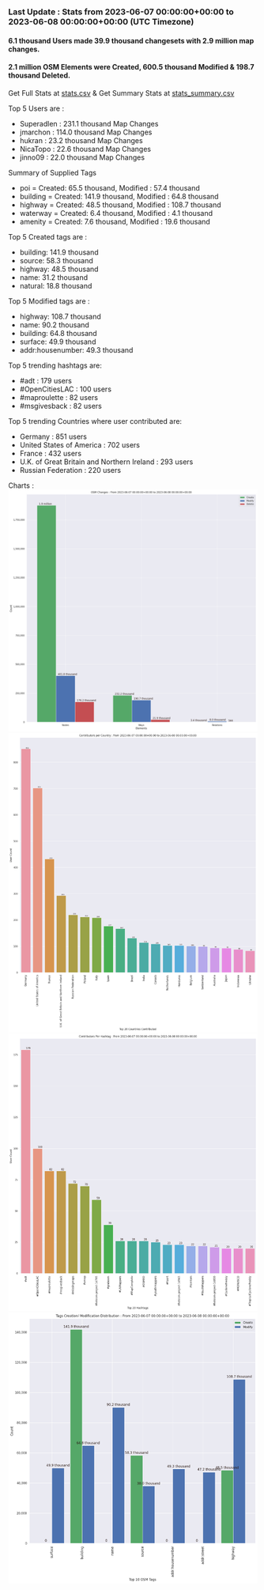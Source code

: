 ### Last Update : Stats from 2023-06-07 00:00:00+00:00 to 2023-06-08 00:00:00+00:00 (UTC Timezone)

#### 6.1 thousand Users made 39.9 thousand changesets with 2.9 million map changes.
#### 2.1 million OSM Elements were Created, 600.5 thousand Modified & 198.7 thousand Deleted.
Get Full Stats at [stats.csv](/stats/Global/Daily/stats.csv)
 & Get Summary Stats at [stats_summary.csv](/stats/Global/Daily/stats_summary.csv)

Top 5 Users are : 
- Superadlen : 231.1 thousand Map Changes
- jmarchon : 114.0 thousand Map Changes
- hukran : 23.2 thousand Map Changes
- NicaTopo : 22.6 thousand Map Changes
- jinno09 : 22.0 thousand Map Changes

Summary of Supplied Tags
- poi = Created: 65.5 thousand, Modified : 57.4 thousand
- building = Created: 141.9 thousand, Modified : 64.8 thousand
- highway = Created: 48.5 thousand, Modified : 108.7 thousand
- waterway = Created: 6.4 thousand, Modified : 4.1 thousand
- amenity = Created: 7.6 thousand, Modified : 19.6 thousand


Top 5 Created tags are :
- building: 141.9 thousand
- source: 58.3 thousand
- highway: 48.5 thousand
- name: 31.2 thousand
- natural: 18.8 thousand


Top 5 Modified tags are :
- highway: 108.7 thousand
- name: 90.2 thousand
- building: 64.8 thousand
- surface: 49.9 thousand
- addr:housenumber: 49.3 thousand


Top 5 trending hashtags are:
- #adt : 179 users
- #OpenCitiesLAC : 100 users
- #maproulette : 82 users
- #msgivesback : 82 users


Top 5 trending Countries where user contributed are:
- Germany : 851 users
- United States of America : 702 users
- France : 432 users
- U.K. of Great Britain and Northern Ireland : 293 users
- Russian Federation : 220 users


 Charts : 
![Alt text](./stats_osm_changes.png) 
![Alt text](./stats_users_per_country.png) 
![Alt text](./stats_users_per_hashtag.png) 
![Alt text](./stats_tags.png) 
